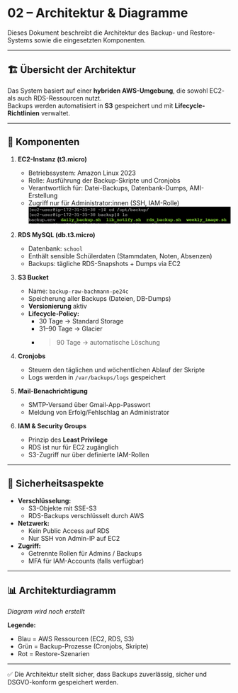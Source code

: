 # 02 – Architektur & Diagramme

Dieses Dokument beschreibt die Architektur des Backup- und Restore-Systems sowie die eingesetzten Komponenten.

---

## 🏗️ Übersicht der Architektur

Das System basiert auf einer **hybriden AWS-Umgebung**, die sowohl EC2- als auch RDS-Ressourcen nutzt.  
Backups werden automatisiert in **S3** gespeichert und mit **Lifecycle-Richtlinien** verwaltet.

---

## 🔧 Komponenten

1. **EC2-Instanz (t3.micro)**  
   - Betriebssystem: Amazon Linux 2023  
   - Rolle: Ausführung der Backup-Skripte und Cronjobs  
   - Verantwortlich für: Datei-Backups, Datenbank-Dumps, AMI-Erstellung  
   - Zugriff nur für Administrator:innen (SSH, IAM-Rolle)
   ![Wo meine Backup Scripts sind](image.png)

2. **RDS MySQL (db.t3.micro)**  
   - Datenbank: `school`  
   - Enthält sensible Schülerdaten (Stammdaten, Noten, Absenzen)  
   - Backups: tägliche RDS-Snapshots + Dumps via EC2

3. **S3 Bucket**  
   - Name: `backup-raw-bachmann-pe24c`  
   - Speicherung aller Backups (Dateien, DB-Dumps)  
   - **Versionierung** aktiv  
   - **Lifecycle-Policy:**  
     - 30 Tage → Standard Storage  
     - 31–90 Tage → Glacier  
     - >90 Tage → automatische Löschung  

4. **Cronjobs**  
   - Steuern den täglichen und wöchentlichen Ablauf der Skripte  
   - Logs werden in `/var/backups/logs` gespeichert  

5. **Mail-Benachrichtigung**  
   - SMTP-Versand über Gmail-App-Passwort  
   - Meldung von Erfolg/Fehlschlag an Administrator  

6. **IAM & Security Groups**  
   - Prinzip des **Least Privilege**  
   - RDS ist nur für EC2 zugänglich  
   - S3-Zugriff nur über definierte IAM-Rollen

---

## 🔐 Sicherheitsaspekte

- **Verschlüsselung:**  
  - S3-Objekte mit SSE-S3  
  - RDS-Backups verschlüsselt durch AWS  
- **Netzwerk:**  
  - Kein Public Access auf RDS  
  - Nur SSH von Admin-IP auf EC2  
- **Zugriff:**  
  - Getrennte Rollen für Admins / Backups  
  - MFA für IAM-Accounts (falls verfügbar)

---

## 📊 Architekturdiagramm

*Diagram wird noch erstellt*  

**Legende:**  
- Blau = AWS Ressourcen (EC2, RDS, S3)  
- Grün = Backup-Prozesse (Cronjobs, Skripte)  
- Rot = Restore-Szenarien  

---

✅ Die Architektur stellt sicher, dass Backups zuverlässig, sicher und DSGVO-konform gespeichert werden.
